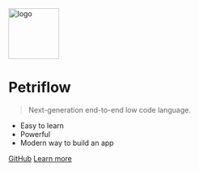 <img alt="logo" height="100" src="_media/logo.png" width="100"/>

# Petriflow

> Next-generation end-to-end low code language.

- Easy to learn
- Powerful
- Modern way to build an app

[GitHub](https://github.com/netgrif/petriflow)
[Learn more](#Petriflow)